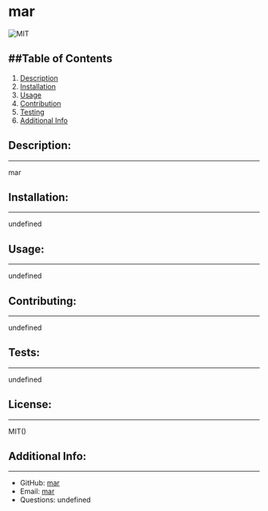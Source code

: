 
  # mar

  ![MIT](https://img.shields.io/badge/License-MIT-yellow)


  


  ##Table of Contents
  ---
  1. [Description](#description)
  1. [Installation](#installation)
  1. [Usage](#usage)
  1. [Contribution](#contributing)
  1. [Testing](#tests)
  1. [Additional Info](#additional-info)

  ## Description:
  ---
  mar

  ## Installation:
  ---
  undefined

  ## Usage:
  ---
  undefined

  ## Contributing:
  ---
  undefined

  ## Tests:
  ---
  undefined

  ## License:
  ---
  MIT()

  ## Additional Info:
  ---
  - GitHub: [mar](https://github.com/mar)
  - Email: [mar](mar) 
  - Questions: undefined
  